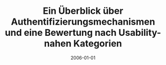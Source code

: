 ---
abstract: ''
authors:
- Gabriele Krenn
date: '2006-01-01'
featured: false
links:
- name: Publik
  url: https://publik.tuwien.ac.at/showentry.php?ID=140853&lang=2
publication_types:
- '7'
publishDate: '2006-01-01'
title: Ein Überblick über Authentifizierungsmechanismen und eine Bewertung nach Usability-nahen
  Kategorien
url_pdf: ''
---